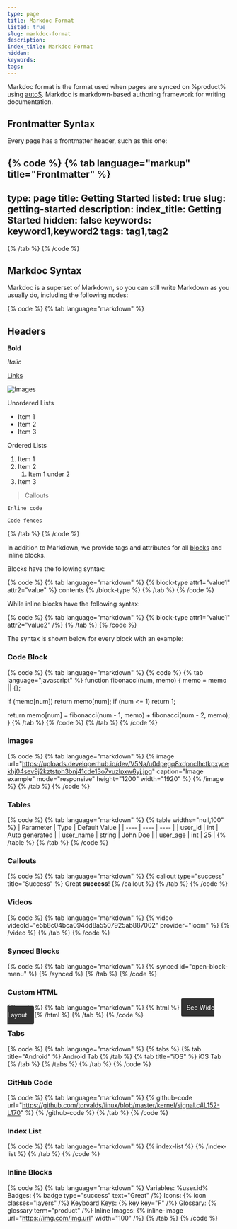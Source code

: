 ```yaml
---
type: page
title: Markdoc Format
listed: true
slug: markdoc-format
description: 
index_title: Markdoc Format
hidden: 
keywords: 
tags: 
---
```


Markdoc format is the format used when pages are synced on %product% using [auto$](/support-center/github-sync). Markdoc is markdown-based authoring framework for writing documentation.

## Frontmatter Syntax

Every page has a frontmatter header, such as this one:

{% code %}
{% tab language="markup" title="Frontmatter" %}
---
type: page
title: Getting Started
listed: true
slug: getting-started
description: 
index_title: Getting Started
hidden: false
keywords: keyword1,keyword2
tags: tag1,tag2
---
{% /tab %}
{% /code %}

## Markdoc Syntax

Markdoc is a superset of Markdown, so you can still write Markdown as you usually do, including the following nodes:

{% code %}
{% tab language="markdown" %}
## Headers

**Bold**

_Italic_

[Links](/docs/nodes)

![Images](/logo.svg)

Unordered Lists
- Item 1
- Item 2
- Item 3

Ordered Lists
1. Item 1
2. Item 2
	1. Item 1 under 2
3. Item 3

> Callouts

`Inline code`

```
Code fences
```
{% /tab %}
{% /code %}

In addition to Markdown, we provide tags and attributes for all [blocks](/support-center/blocks) and inline blocks.

Blocks have the following syntax:

{% code %}
{% tab language="markdown" %}
{% block-type attr1="value1" attr2="value" %}
contents
{% /block-type %}
{% /tab %}
{% /code %}

While inline blocks have the following syntax:

{% code %}
{% tab language="markdown" %}
{% block-type attr1="value1" attr2="value2" /%}
{% /tab %}
{% /code %}

The syntax is shown below for every block with an example:

### Code Block

{% code %}
{% tab language="markdown" %}
{% code %}
{% tab language="javascript" %}
function fibonacci(num, memo) {
  memo = memo || {};

  if (memo[num]) return memo[num];
  if (num <= 1) return 1;

  return memo[num] = fibonacci(num - 1, memo) + fibonacci(num - 2, memo);
}
{% /tab %}
{% /code %}
{% /tab %}
{% /code %}

### Images

{% code %}
{% tab language="markdown" %}
{% image url="https://uploads.developerhub.io/dev/V5Na/u0dpegq8xdpnclhctkpxycekhj04sev9j2kztstph3bnj41cde13o7vuzlpxw6yj.jpg" caption="Image example" mode="responsive" height="1200" width="1920" %}
{% /image %}
{% /tab %}
{% /code %}

### Tables

{% code %}
{% tab language="markdown" %}
{% table widths="null,100" %}
| Parameter | Type | Default Value | 
| ---- | ---- | ---- | 
| user_id | int | Auto generated | 
| user_name | string | John Doe | 
| user_age | int | 25 | 
{% /table %}
{% /tab %}
{% /code %}

### Callouts

{% code %}
{% tab language="markdown" %}
{% callout type="success" title="Success" %}
Great **success**!
{% /callout %}
{% /tab %}
{% /code %}

### Videos

{% code %}
{% tab language="markdown" %}
{% video videoId="e5b8c04bca094dd8a5507925ab887002" provider="loom" %}
{% /video %}
{% /tab %}
{% /code %}

### Synced Blocks

{% code %}
{% tab language="markdown" %}
{% synced id="open-block-menu" %}
{% /synced %}
{% /tab %}
{% /code %}

### Custom HTML

{% code %}
{% tab language="markdown" %}
{% html %}
<a href="https://docs.developerhub.io/?goto=wide" target="_blank" style="background-color: #333; color: white; padding: 12px; border-radius: 3px; text-decoration: none !important">
    See Wide Layout
</a>
{% /html %}
{% /tab %}
{% /code %}

### Tabs

{% code %}
{% tab language="markdown" %}
{% tabs %}
{% tab title="Android" %}
Android Tab
{% /tab %}
{% tab title="iOS" %}
iOS Tab
{% /tab %}
{% /tabs %}
{% /tab %}
{% /code %}

### GitHub Code

{% code %}
{% tab language="markdown" %}
{% github-code url="https://github.com/torvalds/linux/blob/master/kernel/signal.c#L152-L170" %}
{% /github-code %}
{% /tab %}
{% /code %}

### Index List

{% code %}
{% tab language="markdown" %}
{% index-list %}
{% /index-list %}
{% /tab %}
{% /code %}

### Inline Blocks

{% code %}
{% tab language="markdown" %}
Variables: %user.id%
Badges: {% badge type="success" text="Great" /%}
Icons: {% icon classes="layers" /%}
Keyboard Keys: {% key key="F" /%}
Glossary: {% glossary term="product" /%}
Inline Images: {% inline-image url="https://img.com/img.url" width="100" /%}
{% /tab %}
{% /code %}